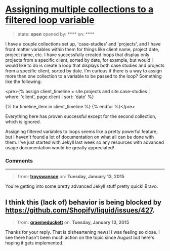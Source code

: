 # [Assigning multiple collections to a filtered loop variable](https://github.com/jekyll/jekyll-help/issues/238)

> state: **open** opened by: **** on: ****

I have a couple collections set up, &#x27;case-studies&#x27; and &#x27;projects&#x27;, and I have front matter variables within them for things like client name, project date, project name, etc. I have successfully created loops that display only projects from a specific client, sorted by date, for example, but would I would like to do is create a loop that displays both case studies and projects from a specific client, sorted by date. I&#x27;m curious if there is a way to assign more than one collection to a variable to be passed to the loop? Something like the following:

&lt;pre&gt;{% assign client_timeline = site.projects and site.case-studies | where: &#x27;client&#x27;, page.client | sort: &#x27;date&#x27; %}

{% for timeline_item in client_timeline %}
{% endfor %}&lt;/pre&gt;

Everything here has proven successful except for the second collection, which is ignored.

Assigning filtered variables to loops seems like a pretty powerful feature, but I haven&#x27;t found a lot of documentation on what all can be done with them. I&#x27;ve just started with Jekyll last week so any resources with advanced usage documentation would be greatly appreciated!

### Comments

---
> from: [**troyswanson**](https://github.com/jekyll/jekyll-help/issues/238#issuecomment-69824018) on: **Tuesday, January 13, 2015**

You&#x27;re getting into some pretty advanced Jekyll stuff pretty quick! Bravo.

I think this (lack of) behavior is being blocked by https://github.com/Shopify/liquid/issues/427.
---
> from: [**graemeduckett**](https://github.com/jekyll/jekyll-help/issues/238#issuecomment-69844763) on: **Tuesday, January 13, 2015**

Thanks for your reply. That is disheartening news! I was feeling so close. I see there hasn&#x27;t been much action on the topic since August but here&#x27;s hoping it gets implemented.
